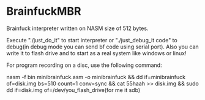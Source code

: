 # BrainfuckMBR
Brainfuck interpreter written on NASM size of 512 bytes.

Execute  "./just_do_it" to start interpreter or "./just_debug_it code" to debug(in debug mode you can send bf code using serial port). Also you can write it to flash drive and to start as a real system like windows or linux! 

For program recording on a disc, use the following command:

nasm -f bin minibrainfuck.asm -o minibrainfuck && dd if=minibrainfuck of=disk.img bs=510 count=1 conv=sync && cat 55haah >> disk.img && sudo dd if=disk.img of=/dev/you_flash_drive(for me it sdb)
